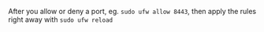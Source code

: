 
After you allow or deny a port, eg. `sudo ufw allow 8443`, then apply the rules right away with `sudo ufw reload`